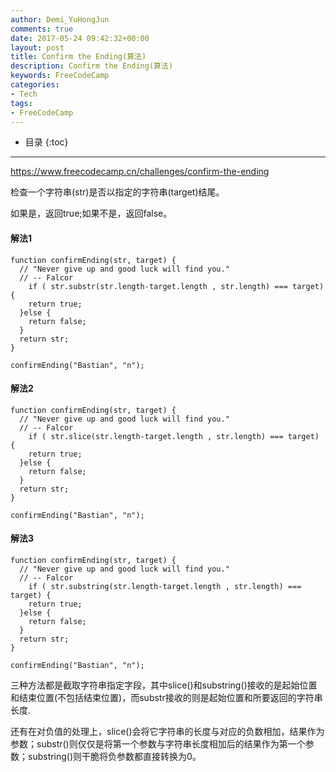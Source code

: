 ```yaml
---
author: Demi_YuHongJun
comments: true
date: 2017-05-24 09:42:32+00:00
layout: post
title: Confirm the Ending(算法)
description: Confirm the Ending(算法)
keywords: FreeCodeCamp
categories:
- Tech
tags:
- FreeCodeCamp
---
```

* 目录
{:toc}
---

https://www.freecodecamp.cn/challenges/confirm-the-ending

检查一个字符串(str)是否以指定的字符串(target)结尾。

如果是，返回true;如果不是，返回false。

#### 解法1
```
function confirmEnding(str, target) {
  // "Never give up and good luck will find you."
  // -- Falcor
    if ( str.substr(str.length-target.length , str.length) === target) {
    return true;
  }else {
    return false;
  }
  return str;
}

confirmEnding("Bastian", "n");

```

#### 解法2
```
function confirmEnding(str, target) {
  // "Never give up and good luck will find you."
  // -- Falcor
    if ( str.slice(str.length-target.length , str.length) === target) {
    return true;
  }else {
    return false;
  }
  return str;
}

confirmEnding("Bastian", "n");

```

#### 解法3

```
function confirmEnding(str, target) {
  // "Never give up and good luck will find you."
  // -- Falcor
    if ( str.substring(str.length-target.length , str.length) === target) {
    return true;
  }else {
    return false;
  }
  return str;
}

confirmEnding("Bastian", "n");

```

三种方法都是截取字符串指定字段，其中slice()和substring()接收的是起始位置和结束位置(不包括结束位置)，而substr接收的则是起始位置和所要返回的字符串长度.

还有在对负值的处理上，slice()会将它字符串的长度与对应的负数相加，结果作为参数；substr()则仅仅是将第一个参数与字符串长度相加后的结果作为第一个参数；substring()则干脆将负参数都直接转换为0。